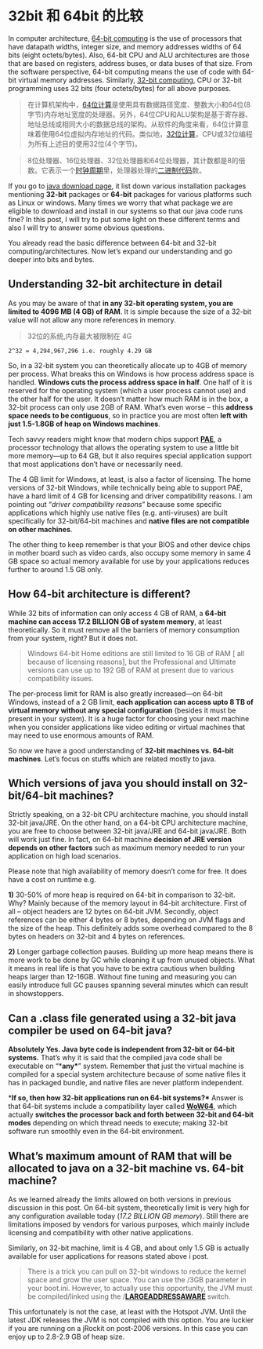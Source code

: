 # 32bit 和 64bit 的比较

In computer architecture, [64-bit computing](https://en.wikipedia.org/wiki/64-bit_computing) is the use of processors that have datapath widths, integer size, and memory addresses widths of 64 bits (eight octets/bytes). Also, 64-bit CPU and ALU architectures are those that are based on registers, address buses, or data buses of that size. From the software perspective, 64-bit computing means the use of code with 64-bit virtual memory addresses. Similarly, [32-bit computing](https://en.wikipedia.org/wiki/32-bit), CPU or 32-bit programming uses 32 bits (four octets/bytes) for all above purposes.

> 在计算机架构中，[64位计算](https://en.wikipedia.org/wiki/64-bit_computing)是使用具有数据路径宽度、整数大小和64位(8字节)内存地址宽度的处理器。另外，64位CPU和ALU架构是基于寄存器、地址总线或相同大小的数据总线的架构。从软件的角度来看，64位计算意味着使用64位虚拟内存地址的代码。类似地，[32位计算](https://en.wikipedia.org/wiki/32位)，CPU或32位编程为所有上述目的使用32位(4个字节)。

> 8位处理器、16位处理器、32位处理器和64位处理器，其计数都是8的倍数。它表示一个[时钟周期](https://baike.baidu.com/item/时钟周期)里，处理器处理的[二进制代码](https://baike.baidu.com/item/二进制代码)数。

If you go to [java download page](https://www.java.com/en/download/manual.jsp), it list down various installation packages mentioning **32-bit** packages or **64-bit** packages for various platforms such as Linux or windows. Many times we worry that what package we are eligible to download and install in our systems so that our java code runs fine? In this post, I will try to put some light on these different terms and also I will try to answer some obvious questions.

You already read the basic difference between 64-bit and 32-bit computing/architectures. Now let’s expand our understanding and go deeper into bits and bytes.

## Understanding 32-bit architecture in detail

As you may be aware of that **in any 32-bit operating system, you are limited to 4096 MB (4 GB) of RAM**. It is simple because the size of a 32-bit value will not allow any more references in memory.

> 32位的系统,内存最大被限制在 4G

```
2^32 = 4,294,967,296 i.e. roughly 4.29 GB
```

So, in a 32-bit system you can theoretically allocate up to 4GB of memory per process. What breaks this on Windows is how process address space is handled. **Windows cuts the process address space in half**. One half of it is reserved for the operating system (which a user process cannot use) and the other half for the user. It doesn’t matter how much RAM is in the box, a 32-bit process can only use 2GB of RAM. What’s even worse – this **address space needs to be contiguous**, so in practice you are most often **left with just 1.5-1.8GB of heap on Windows machines**.

Tech savvy readers might know that modern chips support **[PAE](https://en.wikipedia.org/wiki/Physical_Address_Extension)**, a processor technology that allows the operating system to use a little bit more memory—up to 64 GB, but it also requires special application support that most applications don’t have or necessarily need.

The 4 GB limit for Windows, at least, is also a factor of licensing. The home versions of 32-bit Windows, while technically being able to support PAE, have a hard limit of 4 GB for licensing and driver compatibility reasons. I am pointing out “*driver compatibility reasons*” because some specific applications which highly use native files (e.g. anti-viruses) are built specifically for 32-bit/64-bit machines and **native files are not compatible on other machines**.

The other thing to keep remember is that your BIOS and other device chips in mother board such as video cards, also occupy some memory in same 4 GB space so actual memory available for use by your applications reduces further to around 1.5 GB only.

## How 64-bit architecture is different?

While 32 bits of information can only access 4 GB of RAM, a **64-bit machine can access 17.2 BILLION GB of system memory**, at least theoretically. So it must remove all the barriers of memory consumption from your system, right? But it does not.

> Windows 64-bit Home editions are still limited to 16 GB of RAM [ all because of licensing reasons], but the Professional and Ultimate versions can use up to 192 GB of RAM at present due to various compatibility issues.

The per-process limit for RAM is also greatly increased—on 64-bit Windows, instead of a 2 GB limit, **each application can access upto 8 TB of virtual memory without any special configuration** (besides it must be present in your system). It is a huge factor for choosing your next machine when you consider applications like video editing or virtual machines that may need to use enormous amounts of RAM.

So now we have a good understanding of **32-bit machines vs. 64-bit machines**. Let’s focus on stuffs which are related mostly to java.

## Which versions of java you should install on 32-bit/64-bit machines?

Strictly speaking, on a 32-bit CPU architecture machine, you should install 32-bit java/JRE. On the other hand, on a 64-bit CPU architecture machine, you are free to choose between 32-bit java/JRE and 64-bit java/JRE. Both will work just fine. In fact, on 64-bit machine **decision of JRE version depends on other factors** such as maximum memory needed to run your application on high load scenarios.

Please note that high availability of memory doesn’t come for free. It does have a cost on runtime e.g.

**1)** 30-50% of more heap is required on 64-bit in comparison to 32-bit. Why? Mainly because of the memory layout in 64-bit architecture. First of all – object headers are 12 bytes on 64-bit JVM. Secondly, object references can be either 4 bytes or 8 bytes, depending on JVM flags and the size of the heap. This definitely adds some overhead compared to the 8 bytes on headers on 32-bit and 4 bytes on references.

**2)** Longer garbage collection pauses. Building up more heap means there is more work to be done by GC while cleaning it up from unused objects. What it means in real life is that you have to be extra cautious when building heaps larger than 12-16GB. Without fine tuning and measuring you can easily introduce full GC pauses spanning several minutes which can result in showstoppers.

## Can a .class file generated using a 32-bit java compiler be used on 64-bit java?

**Absolutely Yes. Java byte code is independent from 32-bit or 64-bit systems.** That’s why it is said that the compiled java code shall be executable on “***any\***” system. Remember that just the virtual machine is compiled for a special system architecture because of some native files it has in packaged bundle, and native files are never platform independent.

***If so, then how 32-bit applications run on 64-bit systems?\*** Answer is that 64-bit systems include a compatibility layer called **[WoW64](https://en.wikipedia.org/wiki/WoW64)**, which actually **switches the processor back and forth between 32-bit and 64-bit modes** depending on which thread needs to execute; making 32-bit software run smoothly even in the 64-bit environment.

## What’s maximum amount of RAM that will be allocated to java on a 32-bit machine vs. 64-bit machine?

As we learned already the limits allowed on both versions in previous discussion in this post. On 64-bit system, theoretically limit is very high for any configuration available today (*17.2 BILLION GB memory*). Still there are limitations imposed by vendors for various purposes, which mainly include licensing and compatibility with other native applications.

Similarly, on 32-bit machine, limit is 4 GB, and about only 1.5 GB is actually available for user applications for reasons stated above i post.

> There is a trick you can pull on 32-bit windows to reduce the kernel space and grow the user space. You can use the /3GB parameter in your boot.ini. However, to actually use this opportunity, the JVM must be compiled/linked using the /**[LARGEADDRESSAWARE](https://publib.boulder.ibm.com/infocenter/javasdk/v1r4m2/index.jsp?topic=%2Fcom.ibm.java.doc.diagnostics.142%2Fhtml%2Fwinlargeaddress.html)** switch.

This unfortunately is not the case, at least with the Hotspot JVM. Until the latest JDK releases the JVM is not compiled with this option. You are luckier if you are running on a jRockit on post-2006 versions. In this case you can enjoy up to 2.8-2.9 GB of heap size.